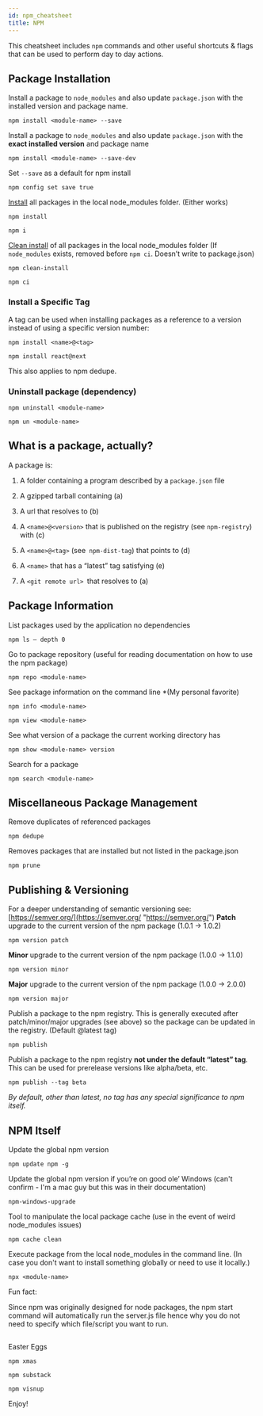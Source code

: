 ```yaml
---
id: npm_cheatsheet
title: NPM
---
```


This cheatsheet includes `npm` commands and other useful shortcuts & flags that can be used to perform day to day actions.

## Package Installation
Install a package to `node_modules` and also update `package.json` with the installed version and package name.

```
npm install <module-name> --save
```

Install a package to `node_modules` and also update `package.json` with the **exact installed version** and package name
```
npm install <module-name> --save-dev
```

Set `--save` as a default for npm install
```
npm config set save true
```

[Install](https://docs.npmjs.com/cli/install "https://docs.npmjs.com/cli/install") all packages in the local node_modules folder. (Either works)
```
npm install
```
```
npm i
```

[Clean install](https://docs.npmjs.com/cli/ci.html "https://docs.npmjs.com/cli/ci.html") of all packages in the local node_modules folder
(If `node_modules` exists, removed before `npm ci`. Doesn’t write to package.json)
```
npm clean-install
```
```
npm ci
```

### Install a Specific Tag
A tag can be used when installing packages as a reference to a version instead of using a specific version number:

```
npm install <name>@<tag>
``````
```
npm install react@next
```
This also applies to npm dedupe.

### Uninstall package (dependency)
```
npm uninstall <module-name>
```
```
npm un <module-name>
```

## What is a package, actually?

A package is:

1) A folder containing a program described by a `package.json` file

2) A gzipped tarball containing (a)

3) A url that resolves to (b)

4) A `<name>@<version>` that is published on the registry (see `npm-registry`) with (c)

5) A `<name>@<tag>` (see` npm-dist-tag`) that points to (d)

6) A `<name>` that has a “latest” tag satisfying (e)

7) A `<git remote url> `that resolves to (a)




## Package Information

List packages used by the applic­ation no depend­encies
```
npm ls — depth 0
```

Go to package repository (useful for reading documentation on how to use the npm package)
```
npm repo <module-name>
```

See package information on the command line *(My personal favorite)
```
npm info <module-name>
```
```
npm view <module-name>
```

See what version of a package the current working directory has
```
npm show <module-­nam­e> version
```

Search for a package
```
npm search <module-name>
```

##  Miscellaneous Package Management

Remove duplicates of referenced packages
```
npm dedupe
```

Removes packages that are installed but not listed in the package.json
```
npm prune
```


## Publishing & Versioning

For a deeper understanding of semantic versioning see: [https://semver.org/](https://semver.org/ "https://semver.org/")
**Patch** upgrade to the current version of the npm package (1.0.1 → 1.0.2)
```
npm version patch
```

**Minor** upgrade to the current version of the npm package (1.0.0 → 1.1.0)
```
npm version minor
```

**Major** upgrade to the current version of the npm package (1.0.0 → 2.0.0)
```
npm version major
```

Publish a package to the npm registry. This is generally executed after patch/minor/major upgrades (see above) so the package can be updated in the registry. (Default @latest tag)
```
npm publish
```

Publish a package to the npm registry **not under the default “latest” tag**. This can be used for prerelease versions like alpha/beta, etc.
```
npm publish --tag beta
```

_*By default, other than latest, no tag has any special significance to npm itself.*_

## NPM Itself

Update the global npm version
```
npm update npm -g
```

Update the global npm version if you’re on good ole’ Windows (can't confirm - I'm a mac guy but this was in their documentation)
```
npm-windows-upgrade
```

Tool to manipulate the local package cache (use in the event of weird node_modules issues)
```
npm cache clean
```

Execute package from the local node_modules in the command line. (In case you don't want to install something globally or need to use it locally.)
```
npx <module-name>
```

Fun fact:

Since npm was originally designed for node packages, the npm start command will automatically run the server.js file hence why you do not need to specify which file/script you want to run.

##

Easter Eggs

```
npm xmas
```

```
npm substack
```


```
npm visnup
```

Enjoy!